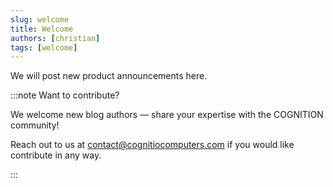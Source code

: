 ```yaml
---
slug: welcome
title: Welcome
authors: [christian]
tags: [welcome]
---
```


We will post new product announcements here.

:::note Want to contribute?


We welcome new blog authors — share your expertise with the COGNITION community!

Reach out to us at contact@cognitiocomputers.com if you would like contribute in any way.

:::

